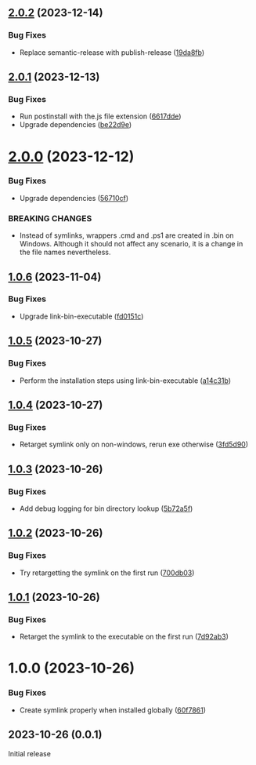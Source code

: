 ## [2.0.2](https://github.com/prantlf/node-newchanges/compare/v2.0.1...v2.0.2) (2023-12-14)

### Bug Fixes

* Replace semantic-release with publish-release ([19da8fb](https://github.com/prantlf/node-newchanges/commit/19da8fbf6a175d63ea3dfb67a28bc34e5a8da0bf))

## [2.0.1](https://github.com/prantlf/node-newchanges/compare/v2.0.0...v2.0.1) (2023-12-13)


### Bug Fixes

* Run postinstall with the.js file extension ([6617dde](https://github.com/prantlf/node-newchanges/commit/6617dde856e1cb512c1107b25d93224efd9994fd))
* Upgrade dependencies ([be22d9e](https://github.com/prantlf/node-newchanges/commit/be22d9eb10349d08a7e22cc6572d826c1404aec6))

# [2.0.0](https://github.com/prantlf/node-newchanges/compare/v1.0.6...v2.0.0) (2023-12-12)


### Bug Fixes

* Upgrade dependencies ([56710cf](https://github.com/prantlf/node-newchanges/commit/56710cf1fecb0b8bd4b02be898673f02796d8ad5))


### BREAKING CHANGES

* Instead of symlinks, wrappers .cmd and .ps1
are created in .bin on Windows. Although it should not affect
any scenario, it is a change in the file names nevertheless.

## [1.0.6](https://github.com/prantlf/node-newchanges/compare/v1.0.5...v1.0.6) (2023-11-04)


### Bug Fixes

* Upgrade link-bin-executable ([fd0151c](https://github.com/prantlf/node-newchanges/commit/fd0151c32a1ace83f552ab6568266b53a6fe83fb))

## [1.0.5](https://github.com/prantlf/node-newchanges/compare/v1.0.4...v1.0.5) (2023-10-27)


### Bug Fixes

* Perform the installation steps using link-bin-executable ([a14c31b](https://github.com/prantlf/node-newchanges/commit/a14c31be9a8bea896e9cb5ff3022f891beb2afea))

## [1.0.4](https://github.com/prantlf/node-newchanges/compare/v1.0.3...v1.0.4) (2023-10-27)


### Bug Fixes

* Retarget symlink only on non-windows, rerun exe otherwise ([3fd5d90](https://github.com/prantlf/node-newchanges/commit/3fd5d909eb4d3472a77e21ed4eb835dbf9e8be00))

## [1.0.3](https://github.com/prantlf/node-newchanges/compare/v1.0.2...v1.0.3) (2023-10-26)


### Bug Fixes

* Add debug logging for bin directory lookup ([5b72a5f](https://github.com/prantlf/node-newchanges/commit/5b72a5f3de9eeb3dc8435f0728ead1a06635bdaf))

## [1.0.2](https://github.com/prantlf/node-newchanges/compare/v1.0.1...v1.0.2) (2023-10-26)


### Bug Fixes

* Try retargetting the symlink on the first run ([700db03](https://github.com/prantlf/node-newchanges/commit/700db038a20881e515077638ab37297faf4a5dc7))

## [1.0.1](https://github.com/prantlf/node-newchanges/compare/v1.0.0...v1.0.1) (2023-10-26)


### Bug Fixes

* Retarget the symlink to the executable on the first run ([7d92ab3](https://github.com/prantlf/node-newchanges/commit/7d92ab3845629966c0cbd1d26a7ea874b337dc31))

# 1.0.0 (2023-10-26)


### Bug Fixes

* Create symlink properly when installed globally ([60f7861](https://github.com/prantlf/node-newchanges/commit/60f786189f43428292e33cdb2ad746091c11b00a))

## 2023-10-26 (0.0.1)

Initial release
